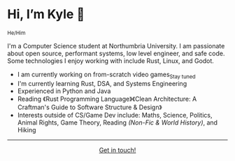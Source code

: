 # Hi, I’m Kyle 👋 
<sub>He/Him</sub>

I'm a Computer Science student at Northumbria University. I am passionate about open source, performant systems, low level engineer, and safe code. 
Some technologies I enjoy working with include Rust, Linux, and Godot.

- I am currently working on from-scratch video games<sub>Stay tuned</sub>
- I'm currently learning Rust, DSA, and Systems Engineering
- Experienced in Python and Java
- Reading 《Rust Programming Language》《Clean Architecture: A Craftman's Guide to Software Structure & Design》
- Interests outside of CS/Game Dev include: Maths, Science, Politics, Animal Rights, Game Theory, Reading *(Non-Fic & World History)*, and Hiking

<hr>
<p align="center">
  <a href="https://www.linkedin.com/in/kyle-dunbar-220308318/">Get in touch!</a>
</p>

<!---
KyleDunbarDev/KyleDunbarDev is a ✨ special ✨ repository because its `README.md` (this file) appears on your GitHub profile.
You can click the Preview link to take a look at your changes.
--->
